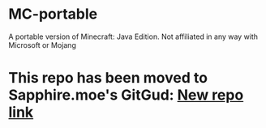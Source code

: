 # MC-portable
A portable version of Minecraft: Java Edition. Not affiliated in any way with Microsoft or Mojang

# This repo has been moved to Sapphire.moe's GitGud: [New repo link](https://gitgud.io/FieryMewtwo/mcportable)
